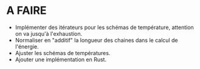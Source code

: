 # A FAIRE

- Implémenter des itérateurs pour les schémas de température, attention on va jusqu'à l'exhaustion.
- Normaliser en "additif" la longueur des chaines dans le calcul de l'énergie.
- Ajuster les schémas de températures.
- Ajouter une implémentation en Rust.
